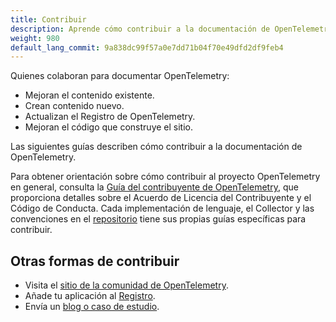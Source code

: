 ```yaml
---
title: Contribuir
description: Aprende cómo contribuir a la documentación de OpenTelemetry.
weight: 980
default_lang_commit: 9a838dc99f57a0e7dd71b04f70e49dfd2df9feb4
---
```


Quienes colaboran para documentar OpenTelemetry:

- Mejoran el contenido existente.
- Crean contenido nuevo.
- Actualizan el Registro de OpenTelemetry.
- Mejoran el código que construye el sitio.

Las siguientes guías describen cómo contribuir a la documentación de
OpenTelemetry.

Para obtener orientación sobre cómo contribuir al proyecto OpenTelemetry en
general, consulta la
[Guía del contribuyente de OpenTelemetry](https://github.com/open-telemetry/community/blob/main/guides/contributor/README.md),
que proporciona detalles sobre el Acuerdo de Licencia del Contribuyente y el
Código de Conducta. Cada implementación de lenguaje, el Collector y las
convenciones en el [repositorio](https://github.com/open-telemetry/) tiene sus
propias guías específicas para contribuir.

## Otras formas de contribuir

- Visita el [sitio de la comunidad de OpenTelemetry](/community/).
- Añade tu aplicación al [Registro](/ecosystem).
- Envía un [blog o caso de estudio](/docs/contributing/blog/).
